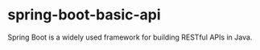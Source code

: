 # spring-boot-basic-api
Spring Boot is a widely used framework for building RESTful APIs in Java.  
